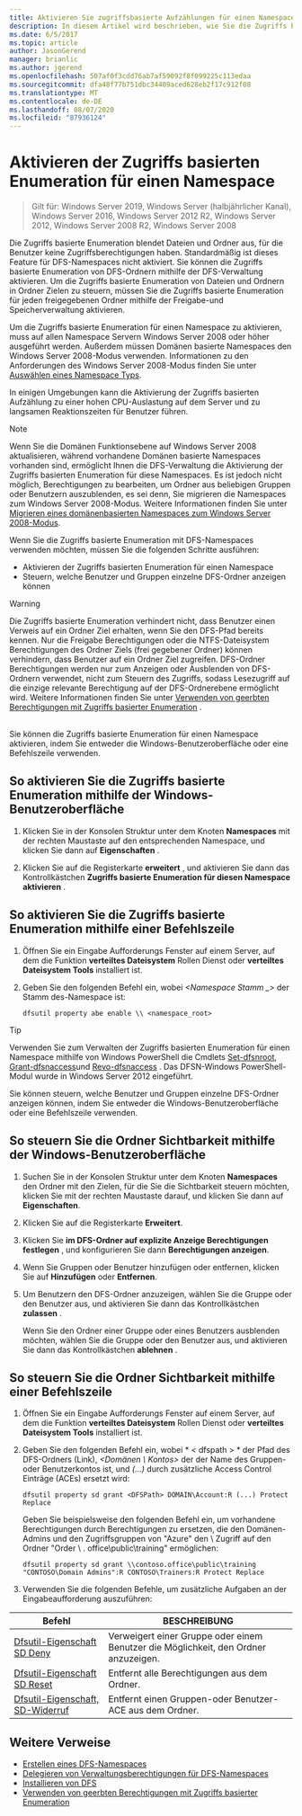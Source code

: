```yaml
---
title: Aktivieren Sie zugriffsbasierte Aufzählungen für einen Namespace
description: In diesem Artikel wird beschrieben, wie Sie die Zugriffs basierte Enumeration für einen Namespace aktivieren.
ms.date: 6/5/2017
ms.topic: article
author: JasonGerend
manager: brianlic
ms.author: jgerend
ms.openlocfilehash: 507af0f3cdd76ab7af59092f8f099225c113edaa
ms.sourcegitcommit: dfa48f77b751dbc34409aced628eb2f17c912f08
ms.translationtype: MT
ms.contentlocale: de-DE
ms.lasthandoff: 08/07/2020
ms.locfileid: "87936124"
---
```

# <a name="enable-access-based-enumeration-on-a-namespace"></a>Aktivieren der Zugriffs basierten Enumeration für einen Namespace

> Gilt für: Windows Server 2019, Windows Server (halbjährlicher Kanal), Windows Server 2016, Windows Server 2012 R2, Windows Server 2012, Windows Server 2008 R2, Windows Server 2008

Die Zugriffs basierte Enumeration blendet Dateien und Ordner aus, für die Benutzer keine Zugriffsberechtigungen haben. Standardmäßig ist dieses Feature für DFS-Namespaces nicht aktiviert. Sie können die Zugriffs basierte Enumeration von DFS-Ordnern mithilfe der DFS-Verwaltung aktivieren. Um die Zugriffs basierte Enumeration von Dateien und Ordnern in Ordner Zielen zu steuern, müssen Sie die Zugriffs basierte Enumeration für jeden freigegebenen Ordner mithilfe der Freigabe-und Speicherverwaltung aktivieren.

Um die Zugriffs basierte Enumeration für einen Namespace zu aktivieren, muss auf allen Namespace Servern Windows Server 2008 oder höher ausgeführt werden. Außerdem müssen Domänen basierte Namespaces den Windows Server 2008-Modus verwenden. Informationen zu den Anforderungen des Windows Server 2008-Modus finden Sie unter [Auswählen eines Namespace Typs](choose-a-namespace-type.md).

In einigen Umgebungen kann die Aktivierung der Zugriffs basierten Aufzählung zu einer hohen CPU-Auslastung auf dem Server und zu langsamen Reaktionszeiten für Benutzer führen.

> [!NOTE]
> Wenn Sie die Domänen Funktionsebene auf Windows Server 2008 aktualisieren, während vorhandene Domänen basierte Namespaces vorhanden sind, ermöglicht Ihnen die DFS-Verwaltung die Aktivierung der Zugriffs basierten Enumeration für diese Namespaces. Es ist jedoch nicht möglich, Berechtigungen zu bearbeiten, um Ordner aus beliebigen Gruppen oder Benutzern auszublenden, es sei denn, Sie migrieren die Namespaces zum Windows Server 2008-Modus. Weitere Informationen finden Sie unter [Migrieren eines domänenbasierten Namespaces zum Windows Server 2008-Modus](migrate-a-domain-based-namespace-to-windows-server-2008-mode.md).


Wenn Sie die Zugriffs basierte Enumeration mit DFS-Namespaces verwenden möchten, müssen Sie die folgenden Schritte ausführen:

-   Aktivieren der Zugriffs basierten Enumeration für einen Namespace
-   Steuern, welche Benutzer und Gruppen einzelne DFS-Ordner anzeigen können


> [!WARNING]
> Die Zugriffs basierte Enumeration verhindert nicht, dass Benutzer einen Verweis auf ein Ordner Ziel erhalten, wenn Sie den DFS-Pfad bereits kennen. Nur die Freigabe Berechtigungen oder die NTFS-Dateisystem Berechtigungen des Ordner Ziels (frei gegebener Ordner) können verhindern, dass Benutzer auf ein Ordner Ziel zugreifen. DFS-Ordner Berechtigungen werden nur zum Anzeigen oder Ausblenden von DFS-Ordnern verwendet, nicht zum Steuern des Zugriffs, sodass Lesezugriff auf die einzige relevante Berechtigung auf der DFS-Ordnerebene ermöglicht wird. Weitere Informationen finden Sie unter [Verwenden von geerbten Berechtigungen mit Zugriffs basierter Enumeration](/previous-versions/windows/it-pro/windows-server-2008-R2-and-2008/dd834874(v=ws.11)) .

<br />
Sie können die Zugriffs basierte Enumeration für einen Namespace aktivieren, indem Sie entweder die Windows-Benutzeroberfläche oder eine Befehlszeile verwenden.

## <a name="to-enable-access-based-enumeration-by-using-the-windows-interface"></a>So aktivieren Sie die Zugriffs basierte Enumeration mithilfe der Windows-Benutzeroberfläche

1.  Klicken Sie in der Konsolen Struktur unter dem Knoten **Namespaces** mit der rechten Maustaste auf den entsprechenden Namespace, und klicken Sie dann auf **Eigenschaften** .

2.  Klicken Sie auf die Registerkarte **erweitert** , und aktivieren Sie dann das Kontrollkästchen **Zugriffs basierte Enumeration für diesen Namespace aktivieren** .

## <a name="to-enable-access-based-enumeration-by-using-a-command-line"></a>So aktivieren Sie die Zugriffs basierte Enumeration mithilfe einer Befehlszeile

1.  Öffnen Sie ein Eingabe Aufforderungs Fenster auf einem Server, auf dem die Funktion **verteiltes Dateisystem** Rollen Dienst oder **verteiltes Dateisystem Tools** installiert ist.

2.  Geben Sie den folgenden Befehl ein, wobei *<Namespace Stamm \_>* der Stamm des-Namespace ist:

    ```
    dfsutil property abe enable \\ <namespace_root>
    ```

> [!TIP]
> Verwenden Sie zum Verwalten der Zugriffs basierten Enumeration für einen Namespace mithilfe von Windows PowerShell die Cmdlets [Set-dfsnroot](/previous-versions/windows/it-pro/windows-server-2008-R2-and-2008/dd834874(v=ws.11)), [Grant-dfsnaccess](/previous-versions/windows/it-pro/windows-server-2008-R2-and-2008/dd834874(v=ws.11))und [Revo-dfsnaccess](/previous-versions/windows/it-pro/windows-server-2008-R2-and-2008/dd834874(v=ws.11)) . Das DFSN-Windows PowerShell-Modul wurde in Windows Server 2012 eingeführt.

Sie können steuern, welche Benutzer und Gruppen einzelne DFS-Ordner anzeigen können, indem Sie entweder die Windows-Benutzeroberfläche oder eine Befehlszeile verwenden.

## <a name="to-control-folder-visibility-by-using-the-windows-interface"></a>So steuern Sie die Ordner Sichtbarkeit mithilfe der Windows-Benutzeroberfläche

1.  Suchen Sie in der Konsolen Struktur unter dem Knoten **Namespaces** den Ordner mit den Zielen, für die Sie die Sichtbarkeit steuern möchten, klicken Sie mit der rechten Maustaste darauf, und klicken Sie dann auf **Eigenschaften**.

2.  Klicken Sie auf die Registerkarte **Erweitert**.

3.  Klicken Sie **im DFS-Ordner auf explizite Anzeige Berechtigungen festlegen** , und konfigurieren Sie dann **Berechtigungen anzeigen**.

4.  Wenn Sie Gruppen oder Benutzer hinzufügen oder entfernen, klicken Sie auf **Hinzufügen** oder **Entfernen**.

5.  Um Benutzern den DFS-Ordner anzuzeigen, wählen Sie die Gruppe oder den Benutzer aus, und aktivieren Sie dann das Kontrollkästchen **zulassen** .

    Wenn Sie den Ordner einer Gruppe oder eines Benutzers ausblenden möchten, wählen Sie die Gruppe oder den Benutzer aus, und aktivieren Sie dann das Kontrollkästchen **ablehnen** .

## <a name="to-control-folder-visibility-by-using-a-command-line"></a>So steuern Sie die Ordner Sichtbarkeit mithilfe einer Befehlszeile

1. Öffnen Sie ein Eingabe Aufforderungs Fenster auf einem Server, auf dem die Funktion **verteiltes Dateisystem** Rollen Dienst oder **verteiltes Dateisystem Tools** installiert ist.

2. Geben Sie den folgenden Befehl ein, wobei * &lt; dfspath &gt; * der Pfad des DFS-Ordners (Link), *<Domänen \\ Kontos>* der der Name des Gruppen-oder Benutzerkontos ist, und *(...)* durch zusätzliche Access Control Einträge (ACEs) ersetzt wird:

   ```
   dfsutil property sd grant <DFSPath> DOMAIN\Account:R (...) Protect Replace
   ```

   Geben Sie beispielsweise den folgenden Befehl ein, um vorhandene Berechtigungen durch Berechtigungen zu ersetzen, die den Domänen-Admins und den Zugriffsgruppen von "Azure" den \\ Zugriff auf den Ordner "Order \\ . office\public\training" ermöglichen:

   ```
   dfsutil property sd grant \\contoso.office\public\training "CONTOSO\Domain Admins":R CONTOSO\Trainers:R Protect Replace
   ```

3. Verwenden Sie die folgenden Befehle, um zusätzliche Aufgaben an der Eingabeaufforderung auszuführen:


| Befehl | BESCHREIBUNG |
|---|---|
|[Dfsutil-Eigenschaft SD Deny](/previous-versions/windows/it-pro/windows-server-2008-R2-and-2008/dd759150(v=ws.11))|Verweigert einer Gruppe oder einem Benutzer die Möglichkeit, den Ordner anzuzeigen.|
|[Dfsutil-Eigenschaft SD Reset](/previous-versions/windows/it-pro/windows-server-2008-R2-and-2008/dd759150(v=ws.11)) |Entfernt alle Berechtigungen aus dem Ordner.|
|[Dfsutil-Eigenschaft, SD-Widerruf](/previous-versions/windows/it-pro/windows-server-2008-R2-and-2008/dd759150(v=ws.11))| Entfernt einen Gruppen-oder Benutzer-ACE aus dem Ordner. |

## <a name="additional-references"></a>Weitere Verweise

-   [Erstellen eines DFS-Namespaces](create-a-dfs-namespace.md)
-   [Delegieren von Verwaltungsberechtigungen für DFS-Namespaces](delegate-management-permissions-for-dfs-namespaces.md)
-   [Installieren von DFS](/previous-versions/windows/it-pro/windows-server-2008-R2-and-2008/cc731089(v=ws.11))
-   [Verwenden von geerbten Berechtigungen mit Zugriffs basierter Enumeration](using-inherited-permissions-with-access-based-enumeration.md)

